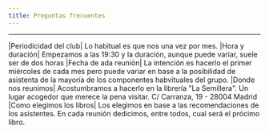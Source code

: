 ```yaml
---
title: Preguntas frecuentes
---
```

***
|Periodicidad del club|
Lo habitual es que nos una vez por mes.
|Hora y duración|
Empezamos a las 19:30 y la duración, aunque puede variar, suele ser de dos horas
|Fecha de ada reunión|
La intención es hacerlo el primer miércoles de cada mes pero puede variar en base a la posibilidad de asistenta de la mayoría de los componentes habvituales del grupo.
|Donde nos reunimos|
Acostumbramos a hacerlo en la librería "La Semillera". Un lugar acogedor que merece la pena visitar.
C/ Carranza, 19 - 28004 Madrid
|Como elegimos los libros|
Los elegimos en base a las recomendaciones de los asistentes. En cada reunión dedicimos, entre todos, cual será el prócimo libro.
